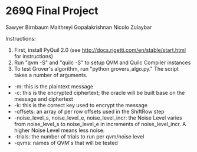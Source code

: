 # 269Q Final Project 
Sawyer Birnbaum
Maithreyi Gopalakrishnan
Nicolo Zulaybar

Instructions:

1. First, install PyQuil 2.0 (see http://docs.rigetti.com/en/stable/start.html for instructions)
2. Run "qvm -S" and "quilc -S" to setup QVM and Quilc Compiler instances
3. To test Grover's algorithm, run "python grovers_algo.py." The script takes a number of arguments.

* -m: this is the plaintext message
* -c: this is the encrypted ciphertext; the oracle will be built base on the message and ciphertext
* -k: this is the correct key used to encrypt the message
* -offsets: an array of per row offsets used in the ShiftRow step
* -noise_level_s, noise_level_e, noise_level_incr: the Noise Level varies from noise_level_s to noise_level_e in increments of noise_level_incr. A higher Noise Level means less noise.
* -trials: the number of trials to run per qvm/noise level
* -qvms: names of QVM's that will be tested
